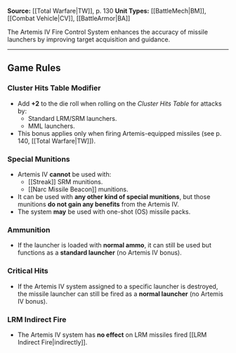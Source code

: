 
**Source:** [[Total Warfare|TW]], p. 130
**Unit Types:** [[BattleMech|BM]], [[Combat Vehicle|CV]], [[BattleArmor|BA]]  

The Artemis IV Fire Control System enhances the accuracy of missile launchers by improving target acquisition and guidance.  

---
## Game Rules  

### Cluster Hits Table Modifier  
- Add **+2** to the die roll when rolling on the *Cluster Hits Table* for attacks by:  
  - Standard LRM/SRM launchers.  
  - MML launchers.  
- This bonus applies only when firing Artemis-equipped missiles (see p. 140, [[Total Warfare|TW]]).  

### Special Munitions  
- Artemis IV **cannot** be used with:  
  - [[Streak]] SRM munitions.  
  - [[Narc Missile Beacon]] munitions.  
- It can be used with **any other kind of special munitions**, but those munitions **do not gain any benefits** from the Artemis IV.  
- The system **may** be used with one-shot (OS) missile packs.  

### Ammunition  
- If the launcher is loaded with **normal ammo**, it can still be used but functions as a **standard launcher** (no Artemis IV bonus).  

### Critical Hits  
- If the Artemis IV system assigned to a specific launcher is destroyed, the missile launcher can still be fired as a **normal launcher** (no Artemis IV bonus).  

### LRM Indirect Fire  
- The Artemis IV system has **no effect** on LRM missiles fired [[LRM Indirect Fire|indirectly]].  
